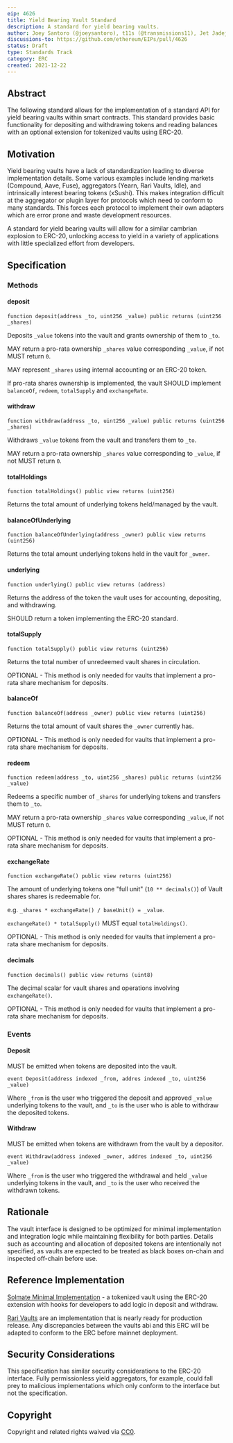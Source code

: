 ```yaml
---
eip: 4626
title: Yield Bearing Vault Standard
description: A standard for yield bearing vaults.
author: Joey Santoro (@joeysantoro), t11s (@transmissions11), Jet Jadeja (@JetJadeja)
discussions-to: https://github.com/ethereum/EIPs/pull/4626
status: Draft
type: Standards Track
category: ERC
created: 2021-12-22
---
```


## Abstract

The following standard allows for the implementation of a standard API for yield bearing vaults within smart contracts. This standard provides basic functionality for depositing and withdrawing tokens and reading balances with an optional extension for tokenized vaults using ERC-20.

## Motivation

Yield bearing vaults have a lack of standardization leading to diverse implementation details. Some various examples include lending markets (Compound, Aave, Fuse), aggregators (Yearn, Rari Vaults, Idle), and intrinsically interest bearing tokens (xSushi). This makes integration difficult at the aggregator or plugin layer for protocols which need to conform to many standards. This forces each protocol to implement their own adapters which are error prone and waste development resources.

A standard for yield bearing vaults will allow for a similar cambrian explosion to ERC-20, unlocking access to yield in a variety of applications with little specialized effort from developers.


## Specification

### Methods

#### deposit

`function deposit(address _to, uint256 _value) public returns (uint256 _shares)`

Deposits `_value` tokens into the vault and grants ownership of them to `_to`.

MAY return a pro-rata ownership `_shares` value corresponding `_value`, if not MUST return `0`.

MAY represent `_shares` using internal accounting or an ERC-20 token. 

If pro-rata shares ownership is implemented, the vault SHOULD implement `balanceOf`, `redeem`, `totalSupply` and `exchangeRate`.


#### withdraw

`function withdraw(address _to, uint256 _value) public returns (uint256 _shares)`

Withdraws `_value` tokens from the vault and transfers them to `_to`. 

MAY return a pro-rata ownership `_shares` value corresponding to `_value`,  if not MUST return `0`.


#### totalHoldings
`function totalHoldings() public view returns (uint256)`

Returns the total amount of underlying tokens held/managed by the vault.


#### balanceOfUnderlying
`function balanceOfUnderlying(address _owner) public view returns (uint256)`

Returns the total amount underlying tokens held in the vault for `_owner`.

#### underlying
`function underlying() public view returns (address)`

Returns the address of the token the vault uses for accounting, depositing, and withdrawing. 

SHOULD return a token implementing the ERC-20 standard.


#### totalSupply

`function totalSupply() public view returns (uint256)`

Returns the total number of unredeemed vault shares in circulation.

OPTIONAL - This method is only needed for vaults that implement a pro-rata share mechanism for deposits.

#### balanceOf

`function balanceOf(address _owner) public view returns (uint256)`

Returns the total amount of vault shares the `_owner` currently has.

OPTIONAL - This method is only needed for vaults that implement a pro-rata share mechanism for deposits.

#### redeem

`function redeem(address _to, uint256 _shares) public returns (uint256 _value)`

Redeems a specific number of `_shares` for underlying tokens and transfers them to `_to`. 

MAY return a pro-rata ownership `_shares` value corresponding `_value`, if not MUST return `0`.

OPTIONAL - This method is only needed for vaults that implement a pro-rata share mechanism for deposits.

#### exchangeRate

`function exchangeRate() public view returns (uint256)`

The amount of underlying tokens one "full unit" (`10 ** decimals()`) of Vault shares shares is redeemable for. 

e.g. `_shares * exchangeRate() / baseUnit() = _value`.

`exchangeRate() * totalSupply()` MUST equal `totalHoldings()`.

OPTIONAL - This method is only needed for vaults that implement a pro-rata share mechanism for deposits.

#### decimals

`function decimals() public view returns (uint8)`

The decimal scalar for vault shares and operations involving `exchangeRate()`.

OPTIONAL - This method is only needed for vaults that implement a pro-rata share mechanism for deposits.


### Events

#### Deposit

MUST be emitted when tokens are deposited into the vault.

`event Deposit(address indexed _from, addres indexed _to, uint256 _value)`

Where `_from` is the user who triggered the deposit and approved `_value` underlying tokens to the vault, and `_to` is the user who is able to withdraw the deposited tokens. 


#### Withdraw

MUST be emitted when tokens are withdrawn from the vault by a depositor.

`event Withdraw(address indexed _owner, addres indexed _to, uint256 _value)`

Where `_from` is the user who triggered the withdrawal and held `_value` underlying tokens in the vault, and `_to` is the user who received the withdrawn tokens.


## Rationale

The vault interface is designed to be optimized for minimal implementation and integration logic while maintaining flexibility for both parties. Details such as accounting and allocation of deposited tokens are intentionally not specified, as vaults are expected to be treated as black boxes on-chain and inspected off-chain before use.

## Reference Implementation

[Solmate Minimal Implementation](https://github.com/Rari-Capital/solmate/pull/88) - a tokenized vault using the ERC-20 extension with hooks for developers to add logic in deposit and withdraw.

[Rari Vaults](https://github.com/Rari-Capital/vaults/blob/main/src/Vault.sol) are an implementation that is nearly ready for production release. Any discrepancies between the vaults abi and this ERC will be adapted to conform to the ERC before mainnet deployment.

## Security Considerations

This specification has similar security considerations to the ERC-20 interface. Fully permissionless yield aggregators, for example, could fall prey to malicious implementations which only conform to the interface but not the specification.

## Copyright

Copyright and related rights waived via [CC0](https://creativecommons.org/publicdomain/zero/1.0/).
